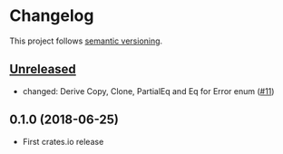 # Changelog

This project follows [semantic versioning](https://semver.org/).

## [Unreleased]

 * changed: Derive Copy, Clone, PartialEq and Eq for Error enum
   ([#11](https://github.com/Sensirion/lin-bus-rs/pull/11))

## 0.1.0 (2018-06-25)

 * First crates.io release

[Unreleased]: https://github.com/Sensirion/lin-bus-rs/compare/v0.1.0...HEAD
